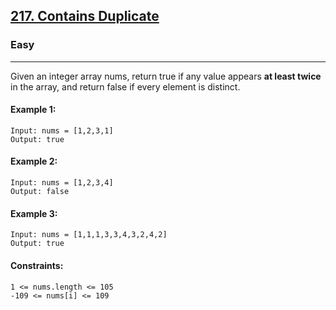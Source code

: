 [217. Contains Duplicate](https://leetcode.com/problems/contains-duplicate/)
---------------------------------------------------------------------------------------------------------------------------------------------

### Easy
---------------------------------------------------------------------------------------------------------------------------------------------

Given an integer array nums, return true if any value appears **at least twice** in the array, and return false if every element is distinct.

#### Example 1:
```
Input: nums = [1,2,3,1]
Output: true
```
#### Example 2:
```
Input: nums = [1,2,3,4]
Output: false
```
#### Example 3:
```
Input: nums = [1,1,1,3,3,4,3,2,4,2]
Output: true
```
#### Constraints:
```
1 <= nums.length <= 105
-109 <= nums[i] <= 109
```
